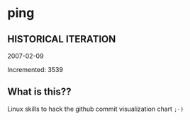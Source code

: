 # ping

## HISTORICAL ITERATION
2007-02-09

Incremented: 3539

## What is this?? 
Linux skills to hack the github commit visualization chart `;-)`

